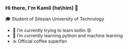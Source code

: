 ### Hi there, I'm Kamil (he\him) 👋

🎓 Student of Silesian University of Technology

- 🔭 I’m currently trying to learn kotlin 😵
- 🌱 I’m currently learning python and machine learning
- ☕ Official coffee superfan
